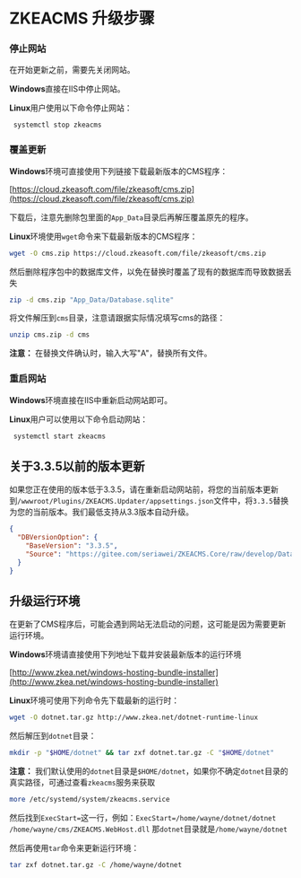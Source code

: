 # ZKEACMS 升级步骤

### 停止网站
在开始更新之前，需要先关闭网站。

**Windows**直接在IIS中停止网站。

**Linux**用户使用以下命令停止网站：
``` bash
 systemctl stop zkeacms
```

### 覆盖更新
**Windows**环境可直接使用下列链接下载最新版本的CMS程序：

[https://cloud.zkeasoft.com/file/zkeasoft/cms.zip](https://cloud.zkeasoft.com/file/zkeasoft/cms.zip)

下载后，注意先删除包里面的`App_Data`目录后再解压覆盖原先的程序。

**Linux**环境使用`wget`命令来下载最新版本的CMS程序：
``` bash
wget -O cms.zip https://cloud.zkeasoft.com/file/zkeasoft/cms.zip
```

然后删除程序包中的数据库文件，以免在替换时覆盖了现有的数据库而导致数据丢失
``` bash
zip -d cms.zip "App_Data/Database.sqlite"
```

将文件解压到`cms`目录，注意请跟据实际情况填写cms的路径：
``` bash
unzip cms.zip -d cms
```
**注意：** 在替换文件确认时，输入大写"A"，替换所有文件。

### 重启网站
**Windows**环境直接在IIS中重新启动网站即可。

**Linux**用户可以使用以下命令启动网站：
``` bash
 systemctl start zkeacms
```

## 关于3.3.5以前的版本更新
如果您正在使用的版本低于3.3.5，请在重新启动网站前，将您的当前版本更新到`/wwwroot/Plugins/ZKEACMS.Updater/appsettings.json`文件中，将`3.3.5`替换为您的当前版本。我们最低支持从3.3版本自动升级。
``` json
{
  "DBVersionOption": {
    "BaseVersion": "3.3.5",
    "Source": "https://gitee.com/seriawei/ZKEACMS.Core/raw/develop/DataBase"
  }
}
```

## 升级运行环境
在更新了CMS程序后，可能会遇到网站无法启动的问题，这可能是因为需要更新运行环境。

**Windows**环境请直接使用下列地址下载并安装最新版本的运行环境

[http://www.zkea.net/windows-hosting-bundle-installer](http://www.zkea.net/windows-hosting-bundle-installer)

**Linux**环境可使用下列命令先下载最新的运行时：
``` bash
wget -O dotnet.tar.gz http://www.zkea.net/dotnet-runtime-linux
```

然后解压到`dotnet`目录：
``` bash
mkdir -p "$HOME/dotnet" && tar zxf dotnet.tar.gz -C "$HOME/dotnet"
```

**注意：** 我们默认使用的`dotnet`目录是`$HOME/dotnet`，如果你不确定`dotnet`目录的真实路径，可通过查看`zkeacms`服务来获取
``` bash
more /etc/systemd/system/zkeacms.service
```

然后找到`ExecStart=`这一行，例如：`ExecStart=/home/wayne/dotnet/dotnet /home/wayne/cms/ZKEACMS.WebHost.dll` 那`dotnet`目录就是`/home/wayne/dotnet`

然后再使用`tar`命令来更新运行环境：
``` bash
tar zxf dotnet.tar.gz -C /home/wayne/dotnet
```
